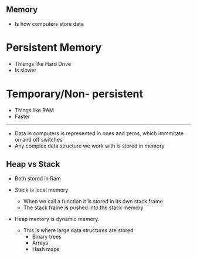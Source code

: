 ## Memory

- Is how computers store data

# Persistent Memory

- Thisngs like Hard Drive
- Is slower

# Temporary/Non- persistent

- Things like RAM
- Faster

---

- Data in computers is represented in ones and zeros, which immmitate on and off switches
- Any complex data structure we work with is stored in memory

## Heap vs Stack

- Both stored in Ram
- Stack is local memory

  - When we call a function it is stored in its own stack frame
  - The stack frame is pushed into the stack memory

- Heap memory is dynamic memory.
  - This is where large data structures are stored
    - Binary trees
    - Arrays
    - Hash maps
